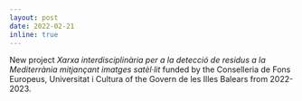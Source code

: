 ```yaml
---
layout: post
date: 2022-02-21
inline: true
---
```


New project <i> Xarxa interdisciplinària per a la detecció de residus a la Mediterrània mitjançant imatges satèl·lit</i> funded by the Conselleria de Fons Europeus, Universitat i Cultura of the Govern de les Illes Balears from 2022-2023.

